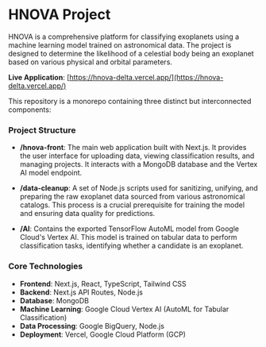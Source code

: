 # HNOVA Project

HNOVA is a comprehensive platform for classifying exoplanets using a machine learning model trained on astronomical data. The project is designed to determine the likelihood of a celestial body being an exoplanet based on various physical and orbital parameters.

**Live Application**: [https://hnova-delta.vercel.app/](https://hnova-delta.vercel.app/)

This repository is a monorepo containing three distinct but interconnected components:

### Project Structure

-   **/hnova-front**: The main web application built with Next.js. It provides the user interface for uploading data, viewing classification results, and managing projects. It interacts with a MongoDB database and the Vertex AI model endpoint.

-   **/data-cleanup**: A set of Node.js scripts used for sanitizing, unifying, and preparing the raw exoplanet data sourced from various astronomical catalogs. This process is a crucial prerequisite for training the model and ensuring data quality for predictions.

-   **/AI**: Contains the exported TensorFlow AutoML model from Google Cloud's Vertex AI. This model is trained on tabular data to perform classification tasks, identifying whether a candidate is an exoplanet.

### Core Technologies

-   **Frontend**: Next.js, React, TypeScript, Tailwind CSS
-   **Backend**: Next.js API Routes, Node.js
-   **Database**: MongoDB
-   **Machine Learning**: Google Cloud Vertex AI (AutoML for Tabular Classification)
-   **Data Processing**: Google BigQuery, Node.js
-   **Deployment**: Vercel, Google Cloud Platform (GCP)
